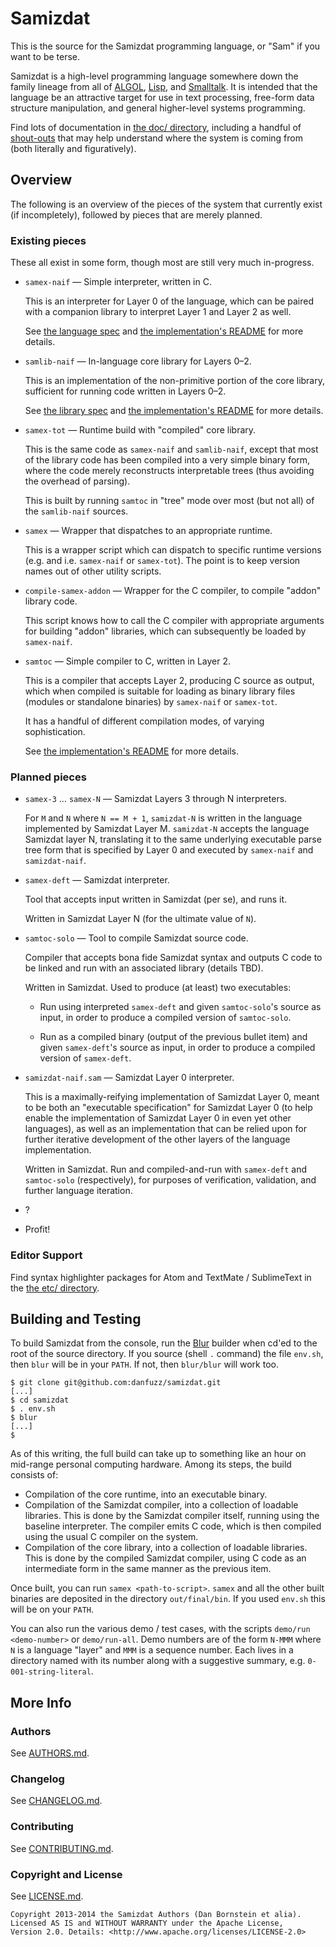Samizdat
========

This is the source for the Samizdat programming language, or "Sam" if
you want to be terse.

Samizdat is a high-level programming language somewhere down the
family lineage from all of [ALGOL](http://en.wikipedia.org/wiki/ALGOL),
[Lisp](http://en.wikipedia.org/wiki/LISP), and
[Smalltalk](http://en.wikipedia.org/wiki/Smalltalk). It is
intended that the language be an attractive target for use in
text processing, free-form data structure manipulation, and general
higher-level systems programming.

Find lots of documentation in [the doc/ directory](doc), including
a handful of [shout-outs](doc/notes/shout-outs.md) that may help understand
where the system is coming from (both literally and figuratively).


Overview
--------

The following is an overview of the pieces of the system that currently
exist (if incompletely), followed by pieces that are merely planned.

### Existing pieces

These all exist in some form, though most are still very much in-progress.

* `samex-naif` &mdash; Simple interpreter, written in C.

  This is an interpreter for Layer 0 of the language, which can be paired
  with a companion library to interpret Layer 1 and Layer 2 as well.

  See [the language spec](doc/language-guide) and
  [the implementation's README](samex-naif/README.md) for more details.

* `samlib-naif` &mdash; In-language core library for Layers 0&ndash;2.

  This is an implementation of the non-primitive portion of the
  core library, sufficient for running code written in
  Layers 0&ndash;2.

  See [the library spec](doc/library-guide) and
  [the implementation's README](samlib-naif/README.md) for more details.

* `samex-tot` &mdash; Runtime build with "compiled" core library.

  This is the same code as `samex-naif` and `samlib-naif`, except that most
  of the library code has been compiled into a very simple binary form,
  where the code merely reconstructs interpretable trees (thus avoiding
  the overhead of parsing).

  This is built by running `samtoc` in "tree" mode over most (but not all)
  of the `samlib-naif` sources.

* `samex` &mdash; Wrapper that dispatches to an appropriate runtime.

  This is a wrapper script which can dispatch to specific runtime versions
  (e.g. and i.e. `samex-naif` or `samex-tot`). The point is to keep
  version names out of other utility scripts.

* `compile-samex-addon` &mdash; Wrapper for the C compiler, to compile
  "addon" library code.

  This script knows how to call the C compiler with appropriate arguments
  for building "addon" libraries, which can subsequently be loaded by
  `samex-naif`.

* `samtoc` &mdash; Simple compiler to C, written in Layer 2.

  This is a compiler that accepts Layer 2, producing C source as output,
  which when compiled is suitable for loading as binary library files
  (modules or standalone binaries) by `samex-naif` or `samex-tot`.

  It has a handful of different compilation modes, of varying sophistication.

  See [the implementation's README](samtoc/README.md) for more details.

### Planned pieces

* `samex-3` &hellip; `samex-N` &mdash; Samizdat Layers 3
  through N interpreters.

  For `M` and `N` where `N == M + 1`, `samizdat-N` is written in the
  language implemented by Samizdat Layer M. `samizdat-N` accepts the
  language Samizdat layer N, translating it to the same underlying
  executable parse tree form that is specified by Layer 0 and
  executed by `samex-naif` and `samizdat-naif`.

* `samex-deft` &mdash; Samizdat interpreter.

  Tool that accepts input written in Samizdat (per se), and runs
  it.

  Written in Samizdat Layer N (for the ultimate value of `N`).

* `samtoc-solo` &mdash; Tool to compile Samizdat source code.

  Compiler that accepts bona fide Samizdat syntax and outputs C
  code to be linked and run with an associated library (details
  TBD).

  Written in Samizdat. Used to produce (at least) two executables:

  * Run using interpreted `samex-deft` and given `samtoc-solo`'s source as
    input, in order to produce a compiled version of `samtoc-solo`.

  * Run as a compiled binary (output of the previous bullet item)
    and given `samex-deft`'s source as input, in order to produce a
    compiled version of `samex-deft`.

* `samizdat-naif.sam` &mdash; Samizdat Layer 0 interpreter.

  This is a maximally-reifying implementation of Samizdat Layer 0,
  meant to be both an "executable specification" for Samizdat Layer
  0 (to help enable the implementation of Samizdat Layer 0 in even
  yet other languages), as well as an implementation that can be
  relied upon for further iterative development of the other layers of
  the language implementation.

  Written in Samizdat. Run and compiled-and-run with `samex-deft` and
  `samtoc-solo` (respectively), for purposes of verification, validation, and
  further language iteration.

* ?

* Profit!

### Editor Support

Find syntax highlighter packages for Atom and TextMate / SublimeText in the
[the etc/ directory](etc).


Building and Testing
--------------------

To build Samizdat from the console, run the
[Blur](https://github.com/danfuzz/blur) builder when cd'ed
to the root of the source directory. If you source (shell `.` command)
the file `env.sh`, then `blur` will be in your `PATH`. If not, then
`blur/blur` will work too.

```shell
$ git clone git@github.com:danfuzz/samizdat.git
[...]
$ cd samizdat
$ . env.sh
$ blur
[...]
$
```

As of this writing, the full build can take up to something like an hour on
mid-range personal computing hardware. Among its steps, the build consists of:

* Compilation of the core runtime, into an executable binary.
* Compilation of the Samizdat compiler, into a collection of loadable
  libraries. This is done by the Samizdat compiler itself, running using the
  baseline interpreter. The compiler emits C code, which is then compiled
  using the usual C compiler on the system.
* Compilation of the core library, into a collection of loadable
  libraries. This is done by the compiled Samizdat compiler, using C
  code as an intermediate form in the same manner as the previous item.

Once built, you can run `samex <path-to-script>`. `samex` and all the other
built binaries are deposited in the directory `out/final/bin`. If you used
`env.sh` this will be on your `PATH`.

You can also run the various demo / test cases, with the scripts
`demo/run <demo-number>` or `demo/run-all`. Demo numbers are of the form
`N-MMM` where `N` is a language "layer" and `MMM` is a sequence number.
Each lives in a directory named with its number along with a suggestive
summary, e.g. `0-001-string-literal`.


More Info
---------

### Authors

See [AUTHORS.md](AUTHORS.md).

### Changelog

See [CHANGELOG.md](CHANGELOG.md).

### Contributing

See [CONTRIBUTING.md](CONTRIBUTING.md).

### Copyright and License

See [LICENSE.md](LICENSE.md).

```
Copyright 2013-2014 the Samizdat Authors (Dan Bornstein et alia).
Licensed AS IS and WITHOUT WARRANTY under the Apache License,
Version 2.0. Details: <http://www.apache.org/licenses/LICENSE-2.0>
```
